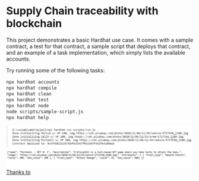 # Supply Chain traceability with blockchain

This project demonstrates a basic Hardhat use case. It comes with a sample contract, a test for that contract, a sample script that deploys that contract, and an example of a task implementation, which simply lists the available accounts.

Try running some of the following tasks:

```shell
npx hardhat accounts
npx hardhat compile
npx hardhat clean
npx hardhat test
npx hardhat node
node scripts/sample-script.js
npx hardhat help
```
![pori](https://github.com/riyadhuddin/bilaij/blob/main/img/nft.JPG)
![admission](https://github.com/riyadhuddin/bilaij/blob/main/img/tokenuri.JPG)
[Thanks to](https://app.buildspace.so/)
